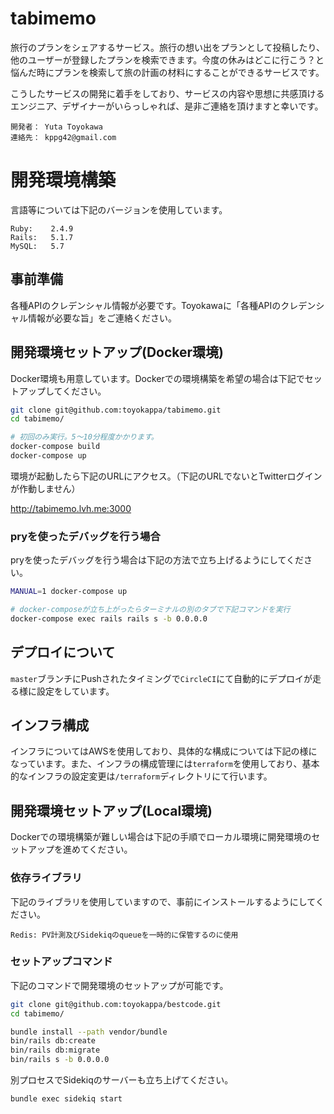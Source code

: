 # tabimemo
旅行のプランをシェアするサービス。旅行の想い出をプランとして投稿したり、他のユーザーが登録したプランを検索できます。今度の休みはどこに行こう？と悩んだ時にプランを検索して旅の計画の材料にすることができるサービスです。

こうしたサービスの開発に着手をしており、サービスの内容や思想に共感頂けるエンジニア、デザイナーがいらっしゃれば、是非ご連絡を頂けますと幸いです。

```
開発者： Yuta Toyokawa
連絡先： kppg42@gmail.com
```

# 開発環境構築
言語等については下記のバージョンを使用しています。
```
Ruby:    2.4.9
Rails:   5.1.7
MySQL:   5.7
```

## 事前準備
各種APIのクレデンシャル情報が必要です。Toyokawaに「各種APIのクレデンシャル情報が必要な旨」をご連絡ください。

## 開発環境セットアップ(Docker環境)
Docker環境も用意しています。Dockerでの環境構築を希望の場合は下記でセットアップしてください。
```bash
git clone git@github.com:toyokappa/tabimemo.git
cd tabimemo/

# 初回のみ実行。5〜10分程度かかります。
docker-compose build
docker-compose up
```
環境が起動したら下記のURLにアクセス。（下記のURLでないとTwitterログインが作動しません）

http://tabimemo.lvh.me:3000

### pryを使ったデバッグを行う場合
pryを使ったデバッグを行う場合は下記の方法で立ち上げるようにしてください。
```bash
MANUAL=1 docker-compose up

# docker-composeが立ち上がったらターミナルの別のタブで下記コマンドを実行
docker-compose exec rails rails s -b 0.0.0.0
```

## デプロイについて
`master`ブランチにPushされたタイミングで`CircleCI`にて自動的にデプロイが走る様に設定をしています。

## インフラ構成
インフラについてはAWSを使用しており、具体的な構成については下記の様になっています。また、インフラの構成管理には`terraform`を使用しており、基本的なインフラの設定変更は`/terraform`ディレクトリにて行います。

## 開発環境セットアップ(Local環境)
Dockerでの環境構築が難しい場合は下記の手順でローカル環境に開発環境のセットアップを進めてください。

### 依存ライブラリ
下記のライブラリを使用していますので、事前にインストールするようにしてください。
```
Redis: PV計測及びSidekiqのqueueを一時的に保管するのに使用
```

### セットアップコマンド
下記のコマンドで開発環境のセットアップが可能です。
```bash
git clone git@github.com:toyokappa/bestcode.git
cd tabimemo/

bundle install --path vendor/bundle
bin/rails db:create
bin/rails db:migrate
bin/rails s -b 0.0.0.0
```

別プロセスでSidekiqのサーバーも立ち上げてください。
```bash
bundle exec sidekiq start
```
